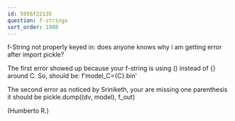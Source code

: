 ```yaml
---
id: 5956f22135
question: f-strings
sort_order: 1980
---
```


f-String not properly keyed in: does anyone knows why i am getting error after import pickle?

The first error showed up because your f-string is using () instead of {} around C. So, should be: f’model_C={C}.bin’

The second error as noticed by Sriniketh, your are missing one parenthesis it should be pickle.dump((dv, model), f_out)

(Humberto R.)

